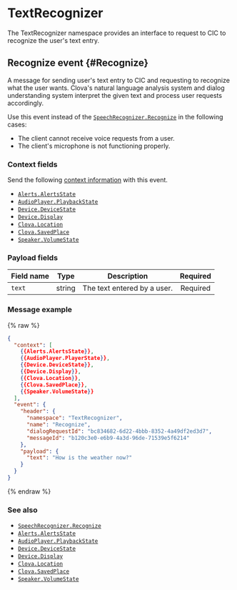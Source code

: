 # TextRecognizer

The TextRecognizer namespace provides an interface to request to CIC to recognize the user's text entry.

## Recognize event {#Recognize}

A message for sending user's text entry to CIC and requesting to recognize what the user wants. Clova's natural language analysis system and dialog understanding system interpret the given text and process user requests accordingly.

Use this event instead of the [`SpeechRecognizer.Recognize`](/CIC/References/CICInterface/SpeechRecognizer.md#Recognize) in the following cases:

* The client cannot receive voice requests from a user.
* The client's microphone is not functioning properly.

### Context fields

Send the following [context information](/CIC/References/Context_Objects.md) with this event.

* [`Alerts.AlertsState`](/CIC/References/Context_Objects.md#AlertsState)
* [`AudioPlayer.PlaybackState`](/CIC/References/Context_Objects.md#PlaybackState)
* [`Device.DeviceState`](/CIC/References/Context_Objects.md#DeviceState)
* [`Device.Display`](/CIC/References/Context_Objects.md#Display)
* [`Clova.Location`](/CIC/References/Context_Objects.md#Location)
* [`Clova.SavedPlace`](/CIC/References/Context_Objects.md#SavedPlace)
* [`Speaker.VolumeState`](/CIC/References/Context_Objects.md#VolumeState)

### Payload fields

| Field name       | Type    | Description                     | Required |
|---------------|:---------:|-----------------------------|:---------:|
| `text`        | string  | The text entered by a user. | Required     |

### Message example

{% raw %}
```json
{
  "context": [
    {{Alerts.AlertsState}},
    {{AudioPlayer.PlayerState}},
    {{Device.DeviceState}},
    {{Device.Display}},
    {{Clova.Location}},
    {{Clova.SavedPlace}},
    {{Speaker.VolumeState}}
  ],
  "event": {
    "header": {
      "namespace": "TextRecognizer",
      "name": "Recognize",
      "dialogRequestId": "bc834682-6d22-4bbb-8352-4a49df2ed3d7",
      "messageId": "b120c3e0-e6b9-4a3d-96de-71539e5f6214"
    },
    "payload": {
      "text": "How is the weather now?"
    }
  }
}
```
{% endraw %}

### See also

* [`SpeechRecognizer.Recognize`](/CIC/References/CICInterface/SpeechRecognizer.md#Recognize)
* [`Alerts.AlertsState`](/CIC/References/Context_Objects.md#AlertsState)
* [`AudioPlayer.PlaybackState`](/CIC/References/Context_Objects.md#PlaybackState)
* [`Device.DeviceState`](/CIC/References/Context_Objects.md#DeviceState)
* [`Device.Display`](/CIC/References/Context_Objects.md#Display)
* [`Clova.Location`](/CIC/References/Context_Objects.md#Location)
* [`Clova.SavedPlace`](/CIC/References/Context_Objects.md#SavedPlace)
* [`Speaker.VolumeState`](/CIC/References/Context_Objects.md#VolumeState)
